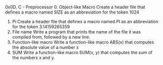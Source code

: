 0x0D. C - Preprocessor
0. Object-like Macro
Create a header file that defines a macro named SIZE as an abbreviation for the token 1024
1. Pi
Create a header file that defines a macro named PI as an abbreviation for the token 3.14159265359
2. File name
Write a program that prints the name of the file it was compiled from, followed by a new line.
3. Function-like macro
Write a function-like macro ABS(x) that computes the absolute value of a number x
4. SUM
Write a function-like macro SUM(x, y) that computes the sum of the numbers x and y.
